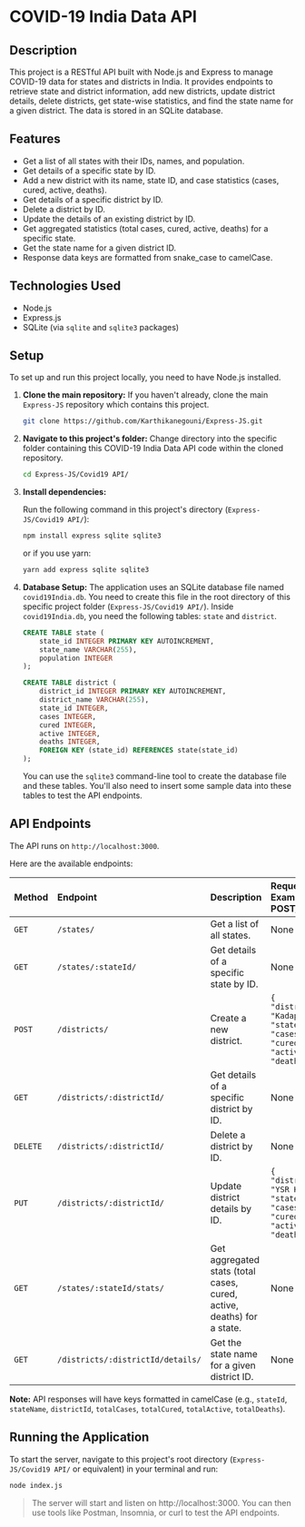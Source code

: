 # COVID-19 India Data API

## Description

This project is a RESTful API built with Node.js and Express to manage COVID-19 data for states and districts in India. It provides endpoints to retrieve state and district information, add new districts, update district details, delete districts, get state-wise statistics, and find the state name for a given district. The data is stored in an SQLite database.

## Features

* Get a list of all states with their IDs, names, and population.
* Get details of a specific state by ID.
* Add a new district with its name, state ID, and case statistics (cases, cured, active, deaths).
* Get details of a specific district by ID.
* Delete a district by ID.
* Update the details of an existing district by ID.
* Get aggregated statistics (total cases, cured, active, deaths) for a specific state.
* Get the state name for a given district ID.
* Response data keys are formatted from snake_case to camelCase.

## Technologies Used

* Node.js
* Express.js
* SQLite (via `sqlite` and `sqlite3` packages)

## Setup

To set up and run this project locally, you need to have Node.js installed.

1.  **Clone the main repository:**
    If you haven't already, clone the main `Express-JS` repository which contains this project.
    ```bash
    git clone https://github.com/Karthikanegouni/Express-JS.git
    ```

2.  **Navigate to this project's folder:**
    Change directory into the specific folder containing this COVID-19 India Data API code within the cloned repository.
    ```bash
    cd Express-JS/Covid19 API/
    ```

3.  **Install dependencies:**

    Run the following command in this project's directory (`Express-JS/Covid19 API/`):

    ```bash
    npm install express sqlite sqlite3
    ```
    or if you use yarn:
    ```bash
    yarn add express sqlite sqlite3
    ```

4.  **Database Setup:**
    The application uses an SQLite database file named `covid19India.db`. You need to create this file in the root directory of this specific project folder (`Express-JS/Covid19 API/`).
    Inside `covid19India.db`, you need the following tables: `state` and `district`. 

    ```sql
    CREATE TABLE state (
        state_id INTEGER PRIMARY KEY AUTOINCREMENT,
        state_name VARCHAR(255),
        population INTEGER
    );

    CREATE TABLE district (
        district_id INTEGER PRIMARY KEY AUTOINCREMENT,
        district_name VARCHAR(255),
        state_id INTEGER,
        cases INTEGER,
        cured INTEGER,
        active INTEGER,
        deaths INTEGER,
        FOREIGN KEY (state_id) REFERENCES state(state_id)
    );
    ```
    You can use the `sqlite3` command-line tool to create the database file and these tables. You'll also need to insert some sample data into these tables to test the API endpoints.

## API Endpoints

The API runs on `http://localhost:3000`.

Here are the available endpoints:

| Method | Endpoint                         | Description                                                 | Request Body Example (for POST/PUT)                                                              |
| :----- | :------------------------------- | :---------------------------------------------------------- | :----------------------------------------------------------------------------------------------- |
| `GET`  | `/states/`                       | Get a list of all states.                                   | None                                                                                             |
| `GET`  | `/states/:stateId/`              | Get details of a specific state by ID.                      | None                                                                                             |
| `POST` | `/districts/`                    | Create a new district.                                      | `{ "districtName": "Kadapa", "stateId": 3, "cases": 200, "cured": 150, "active": 30, "deaths": 20 }` |
| `GET`  | `/districts/:districtId/`        | Get details of a specific district by ID.                   | None                                                                                             |
| `DELETE`| `/districts/:districtId/`        | Delete a district by ID.                                    | None                                                                                             |
| `PUT`  | `/districts/:districtId/`        | Update district details by ID.                              | `{ "districtName": "YSR Kadapa", "stateId": 3, "cases": 250, "cured": 200, "active": 40, "deaths": 10 }` |
| `GET`  | `/states/:stateId/stats/`        | Get aggregated stats (total cases, cured, active, deaths) for a state. | None                                                                                             |
| `GET`  | `/districts/:districtId/details/`| Get the state name for a given district ID.                 | None                                                                                             |

**Note:** API responses will have keys formatted in camelCase (e.g., `stateId`, `stateName`, `districtId`, `totalCases`, `totalCured`, `totalActive`, `totalDeaths`).

## Running the Application

To start the server, navigate to this project's root directory (`Express-JS/Covid19 API/` or equivalent) in your terminal and run:

```bash
node index.js
```
>The server will start and listen on http://localhost:3000. You can then use tools like Postman, Insomnia, or curl to test the API endpoints.

